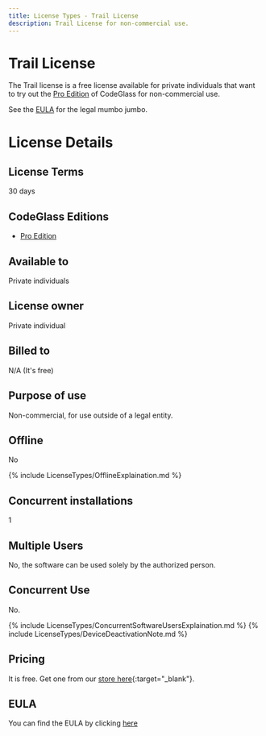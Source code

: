 ```yaml
---
title: License Types - Trail License
description: Trail License for non-commercial use.
---
```

# Trail License
The Trail license is a free license available for private individuals that want to try out the [Pro Edition](../Editions/Pro.md) of CodeGlass for non-commercial use.

See the [EULA](#eula) for the legal mumbo jumbo.

# License Details
## License Terms
30 days

## CodeGlass Editions
- [Pro Edition](../Editions/Pro.md)

## Available to
Private individuals
## License owner
Private individual
## Billed to 
N/A (It's free)
## Purpose of use
Non-commercial, for use outside of a legal entity.
## Offline
No

{% include LicenseTypes/OfflineExplaination.md %}

## Concurrent installations
1

## Multiple Users
No, the software can be used solely by the authorized person.

## Concurrent Use
No.

{% include LicenseTypes/ConcurrentSoftwareUsersExplaination.md %}
{% include LicenseTypes/DeviceDeactivationNote.md %}

## Pricing
It is free. Get one from our [store here](https://codeglass.io/pricing){:target="_blank"}.

## EULA
You can find the EULA by clicking [here](../Legal/EULA/CommunitySubscriptionAgreement.md)